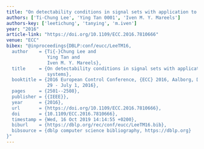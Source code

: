 ```yaml
---
title: "On detectability conditions in signal sets with application to switched systems"
authors: ['Ti-Chung Lee', 'Ying Tan 0001', 'Iven M. Y. Mareels']
authors-key: ['leetichung', 'tanying', 'm.iven']
year: "2016"
article-link: "https://doi.org/10.1109/ECC.2016.7810666"
venue: "ECC"
bibex: "@inproceedings{DBLP:conf/eucc/LeeTM16,
  author    = {Ti{-}Chung Lee and
               Ying Tan and
               Iven M. Y. Mareels},
  title     = {On detectability conditions in signal sets with application to switched
               systems},
  booktitle = {2016 European Control Conference, {ECC} 2016, Aalborg, Denmark, June
               29 - July 1, 2016},
  pages     = {2501--2508},
  publisher = {{IEEE}},
  year      = {2016},
  url       = {https://doi.org/10.1109/ECC.2016.7810666},
  doi       = {10.1109/ECC.2016.7810666},
  timestamp = {Wed, 16 Oct 2019 14:14:55 +0200},
  biburl    = {https://dblp.org/rec/conf/eucc/LeeTM16.bib},
  bibsource = {dblp computer science bibliography, https://dblp.org}
}"
---
```

